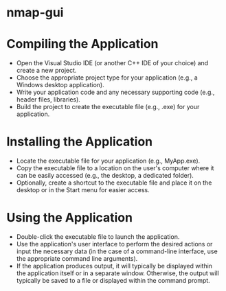 # nmap-gui

# Compiling the Application

* Open the Visual Studio IDE (or another C++ IDE of your choice) and create a new project.
* Choose the appropriate project type for your application (e.g., a Windows desktop application).
* Write your application code and any necessary supporting code (e.g., header files, libraries).
* Build the project to create the executable file (e.g., .exe) for your application.

# Installing the Application

* Locate the executable file for your application (e.g., MyApp.exe).
* Copy the executable file to a location on the user's computer where it can be easily accessed (e.g., the desktop, a dedicated folder).
* Optionally, create a shortcut to the executable file and place it on the desktop or in the Start menu for easier access.

# Using the Application

* Double-click the executable file to launch the application.
* Use the application's user interface to perform the desired actions or input the necessary data (in the case of a command-line interface, use the appropriate command line arguments).
* If the application produces output, it will typically be displayed within the application itself or in a separate window. Otherwise, the output will typically be saved to a file or displayed within the command prompt.
